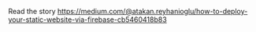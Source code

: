 Read the story
https://medium.com/@atakan.reyhanioglu/how-to-deploy-your-static-website-via-firebase-cb5460418b83
